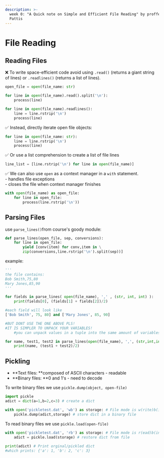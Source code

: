 ```yaml
---
description: >-
  week 0: "A Quick note on Simple and Efficient File Reading" by proffesor
  Pattis
---
```


# File Reading

## Reading Files

:x: To write space-efficient code avoid using `.read()` (returns a giant string of lines) or `.readlines()` (returns a list of lines). 

```python
open_file = open(file_name: str)

for line in open(file_name).read().split('\n'):
    process(line)

for line in open(file_name).readlines():
    line = line.rstrip('\n')
    process(line)
```

:white_check_mark: Instead, directly iterate open file objects:

```python
for line in open(file_name: str):
    line = line.rstrip('\n')
    process(line)
```

:white_check_mark: Or use a list comprehension to create a list of file lines

```python
line_list = [line.rstrip('\n') for line in open(file_name)]
```

:white_check_mark: We can also use `open` as a context manager in a `with` statement.\
\- handles file exceptions \
\- closes the file  when context manager finishes

```python
with open(file_name) as open_file:
    for line in open_file:
        process(line.rstrip('\n'))
```

## Parsing Files

use `parse_lines()`from course's goody module:

```python
def parse_lines(open_file, sep, conversions): 
    for line in open_file: 
        yield [conv(item) for conv,item in \
        zip(conversions,line.rstrip('\n').split(sep))]
```

example:

```python
'''
the file contains:
Bob Smith,75,80
Mary Jones,85,90
'''

for fields in parse_lines( open(file_name), ',' , (str, int, int) ):
    print(fields[0], (fields[1] + fields[2])/2)

#each field will look like
['Bob Smith', 75, 80] and ['Mary Jones', 85, 90]

#BUT DONT USE THE ONE ABOVE PLS!
#IT IS SIMPLER TO UNPACK YOUR VARIABLES!
    #you can unpack values in a tuple into the same amount of variables

for name, test1, test2 in parse_lines(open(file_name), ',', (str,int,int)):
    print(name, (test1 + test2)/2)
```

## Pickling

* **Text files: **composed of ASCII characters - readable
* **Binary files: **0 and 1's - need to decode

To write binary files we use `pickle.dump(object, open-file)`

```python
import pickle 
adict = dict(a=1,b=2,c=3) # create a dict 

with open('pickletest.dat', 'wb') as storage: # File mode is w(rite)b(inary) 
    pickle.dump(adict,storage) # store dict in a binary file
```

To read binary files we use `pickle.load(open-file)`

```python
with open('pickletest.dat', 'rb') as storage: # File mode is r(ead)b(inary) 
    adict = pickle.load(storage) # restore dict from file 
    
print(adict) # Print orginal/pickled dict 
#which prints: {'a': 1, 'b': 2, 'c': 3}
```
